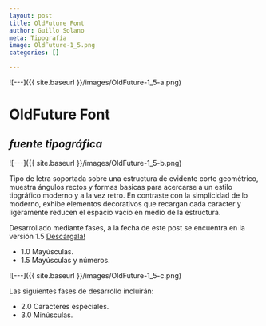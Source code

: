 ```yaml
---
layout: post
title: OldFuture Font
author: Guillo Solano
meta: Tipografía
image: OldFuture-1_5.png
categories: []

---
```


![---]({{ site.baseurl }}/images/OldFuture-1_5-a.png)


# OldFuture Font
## _fuente tipográfica_

![---]({{ site.baseurl }}/images/OldFuture-1_5-b.png)

Tipo de letra soportada sobre una estructura de evidente corte geométrico, muestra ángulos rectos y formas basicas para acercarse a un estilo tipgráfico moderno y a la vez retro. En contraste con la simplicidad de lo moderno, exhibe elementos decorativos que recargan cada caracter y ligeramente reducen el espacio vacio en medio de la estructura.

Desarrollado mediante fases, a la fecha de este post se encuentra en la versión 1.5 [Descárgala!](https://github.com/gsolat/blog/blob/master/images/OldFuture%201.5.ttf?raw=true) <br>
- 1.0 Mayúsculas.
- 1.5 Mayúsculas y números.

![---]({{ site.baseurl }}/images/OldFuture-1_5-c.png)

Las siguientes fases de desarrollo incluirán:

- 2.0 Caracteres especiales.
- 3.0 Minúsculas.
